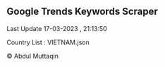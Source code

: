 

## Google Trends Keywords Scraper 
 
Last Update 17-03-2023 , 21:13:50

Country List :
VIETNAM.json



© Abdul Muttaqin 
